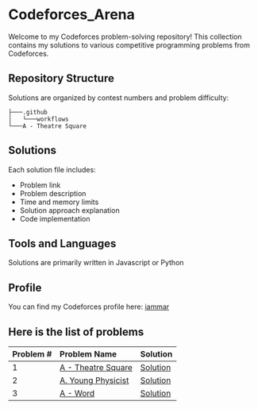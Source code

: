 # Codeforces_Arena

Welcome to my Codeforces problem-solving repository! This collection contains my solutions to various competitive programming problems from Codeforces.

## Repository Structure

Solutions are organized by contest numbers and problem difficulty:
```
├───.github
│   └───workflows
└───A - Theatre Square
```

## Solutions

Each solution file includes:
- Problem link
- Problem description
- Time and memory limits
- Solution approach explanation
- Code implementation

## Tools and Languages

Solutions are primarily written in Javascript or Python

## Profile

You can find my Codeforces profile here: [iammar](https://codeforces.com/profile/iammar)



## Here is the list of problems 


| Problem # | Problem Name | Solution |
|:----------|:-------------|:---------|
| 1 | [A - Theatre Square](https://codeforces.com/contest/1/problem/A) | [Solution](./problems/A%20-%20Theatre%20Square/solution.py) |
| 2 | [A. Young Physicist](https://codeforces.com/contest/69/problem/A) | [Solution](./problems/A%20-%20Young%20Physicist/solution.py) |
| 3 | [A - Word](https://codeforces.com/contest/59/problem/A) | [Solution](./problems/A%20-%20Word/solution.py) |